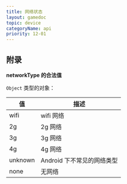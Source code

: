 ```yaml
---
title: 网络状态
layout: gamedoc
topic: device
categoryName: api
priority: 12-01
---
```


<!-- md game/api/device/_networkContext/getNetworkType.md -->
<!-- md game/api/device/_networkContext/onNetworkStatusChange.md -->

## 附录

**networkType 的合法值**

`Object` 类型的对象：

|值|描述|
|-|-|
|wifi|wifi 网络|
|2g|2g 网络|
|3g|3g 网络|
|4g|4g 网络|
|unknown|Android 下不常见的网络类型|
|none|无网络|